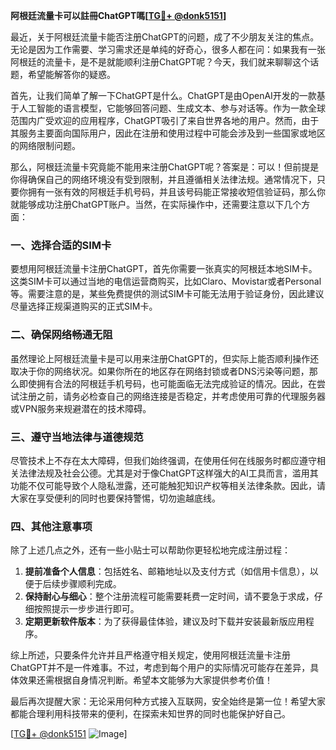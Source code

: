 **阿根廷流量卡可以註冊ChatGPT嗎[[TG💪+ @donk5151](https://t.me/s/donk5151)]**

最近，关于阿根廷流量卡能否注册ChatGPT的问题，成了不少朋友关注的焦点。无论是因为工作需要、学习需求还是单纯的好奇心，很多人都在问：如果我有一张阿根廷的流量卡，是不是就能顺利注册ChatGPT呢？今天，我们就来聊聊这个话题，希望能解答你的疑惑。

首先，让我们简单了解一下ChatGPT是什么。ChatGPT是由OpenAI开发的一款基于人工智能的语言模型，它能够回答问题、生成文本、参与对话等。作为一款全球范围内广受欢迎的应用程序，ChatGPT吸引了来自世界各地的用户。然而，由于其服务主要面向国际用户，因此在注册和使用过程中可能会涉及到一些国家或地区的网络限制问题。

那么，阿根廷流量卡究竟能不能用来注册ChatGPT呢？答案是：可以！但前提是你得确保自己的网络环境没有受到限制，并且遵循相关法律法规。通常情况下，只要你拥有一张有效的阿根廷手机号码，并且该号码能正常接收短信验证码，那么你就能够成功注册ChatGPT账户。当然，在实际操作中，还需要注意以下几个方面：

### 一、选择合适的SIM卡

要想用阿根廷流量卡注册ChatGPT，首先你需要一张真实的阿根廷本地SIM卡。这类SIM卡可以通过当地的电信运营商购买，比如Claro、Movistar或者Personal等。需要注意的是，某些免费提供的测试SIM卡可能无法用于验证身份，因此建议尽量选择正规渠道购买的正式SIM卡。

### 二、确保网络畅通无阻

虽然理论上阿根廷流量卡是可以用来注册ChatGPT的，但实际上能否顺利操作还取决于你的网络状况。如果你所在的地区存在网络封锁或者DNS污染等问题，那么即使拥有合法的阿根廷手机号码，也可能面临无法完成验证的情况。因此，在尝试注册之前，请务必检查自己的网络连接是否稳定，并考虑使用可靠的代理服务器或VPN服务来规避潜在的技术障碍。

### 三、遵守当地法律与道德规范

尽管技术上不存在太大障碍，但我们始终强调，在使用任何在线服务时都应遵守相关法律法规及社会公德。尤其是对于像ChatGPT这样强大的AI工具而言，滥用其功能不仅可能导致个人隐私泄露，还可能触犯知识产权等相关法律条款。因此，请大家在享受便利的同时也要保持警惕，切勿逾越底线。

### 四、其他注意事项

除了上述几点之外，还有一些小贴士可以帮助你更轻松地完成注册过程：

1. **提前准备个人信息**：包括姓名、邮箱地址以及支付方式（如信用卡信息），以便于后续步骤顺利完成。
2. **保持耐心与细心**：整个注册流程可能需要耗费一定时间，请不要急于求成，仔细按照提示一步步进行即可。
3. **定期更新软件版本**：为了获得最佳体验，建议及时下载并安装最新版应用程序。

综上所述，只要条件允许并且严格遵守相关规定，使用阿根廷流量卡注册ChatGPT并不是一件难事。不过，考虑到每个用户的实际情况可能存在差异，具体效果还需根据自身情况判断。希望本文能够为大家提供参考价值！

最后再次提醒大家：无论采用何种方式接入互联网，安全始终是第一位！希望大家都能合理利用科技带来的便利，在探索未知世界的同时也能保护好自己。

[[TG💪+ @donk5151](https://t.me/s/donk5151) ![Image](https://i.postimg.cc/rwNCRYN7/Snipaste-2025-04-30-17-27-05.png)]